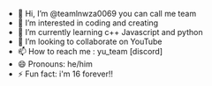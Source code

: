- 👋 Hi, I’m @teamlnwza0069 you can call me team
- 👀 I’m interested in coding and creating
- 🌱 I’m currently learning c++ Javascript and python
- 💞️ I’m looking to collaborate on YouTube
- 📫 How to reach me : yu_team [discord]
- 😄 Pronouns: he/him
- ⚡ Fun fact: i'm 16 forever!!

<!---
teamlnwza0069/teamlnwza0069 is a ✨ special ✨ repository because its `README.md` (this file) appears on your GitHub profile.
You can click the Preview link to take a look at your changes.
--->
